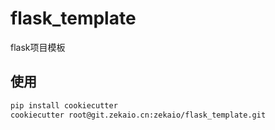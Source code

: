 # flask_template

flask项目模板

## 使用

```bash
pip install cookiecutter
cookiecutter root@git.zekaio.cn:zekaio/flask_template.git
```

